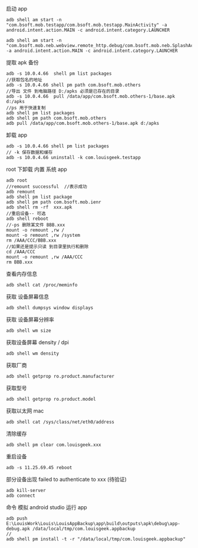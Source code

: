 启动 app

```shell
adb shell am start -n "com.bsoft.mob.testapp/com.bsoft.mob.testapp.MainActivity" -a android.intent.action.MAIN -c android.intent.category.LAUNCHER
```

```shell
adb shell am start -n "com.bsoft.mob.neb.webview.remote_http.debug/com.bsoft.mob.neb.SplashActivity" -a android.intent.action.MAIN -c android.intent.category.LAUNCHER
```

提取 apk 备份

```shell
adb -s 10.0.4.66  shell pm list packages
//获取包名的地址
adb -s 10.0.4.66 shell pm path com.bsoft.mob.others
//导出 文件 到电脑路径 D:/apks 必须是已存在的目录
adb -s 10.0.4.66  pull /data/app/com.bsoft.mob.others-1/base.apk d:/apks
//ps 用于快速复制
adb shell pm list packages
adb shell pm path com.bsoft.mob.others
adb pull /data/app/com.bsoft.mob.others-1/base.apk d:/apks
```

卸载 app

```shell
adb -s 10.0.4.66 shell pm list packages
// -k 保存数据和缓存
adb -s 10.0.4.66 uninstall -k com.louisgeek.testapp
```

root 下卸载 内置 系统 app

```shell
adb root 
//remount successful  //表示成功
adb remount
adb shell pm list package
adb shell pm path com.bsoft.mob.ienr
adb shell rm -rf  xxx.apk 
//重启设备-- 可选
adb shell reboot
//-ps 删除某文件 BBB.xxx 
mount -o remount ,rw /
mount -o remount ,rw /system
rm /AAA/CCC/BBB.xxx
//如果还是提示只读 到目录里执行和删除
cd /AAA/CCC
mount -o remount ,rw /AAA/CCC
rm BBB.xxx
```

查看内存信息

```shell
adb shell cat /proc/meminfo
```

获取 设备屏幕信息

```shell
adb shell dumpsys window displays
```

获取 设备屏幕分辨率

```shell
adb shell wm size
```

获取设备屏幕 density / dpi

```shell
adb shell wm density
```

获取厂商

```shell
adb shell getprop ro.product.manufacturer
```

获取型号

```shell
adb shell getprop ro.product.model
```

获取以太网 mac

```shell
adb shell cat /sys/class/net/eth0/address
```

清除缓存

```shell
adb shell pm clear com.louisgeek.xxx
```

重启设备

```shell
adb -s 11.25.69.45 reboot
```

部分设备出现 failed to authenticate to xxx (待验证)

```shell
adb kill-server
adb connect
```

命令 模拟 android studio 运行 app

```shell
adb push E:\LouisWork\Louis\LouisAppBackup\app\build\outputs\apk\debug\app-debug.apk /data/local/tmp/com.louisgeek.appbackup
//
adb shell pm install -t -r "/data/local/tmp/com.louisgeek.appbackup"
```


